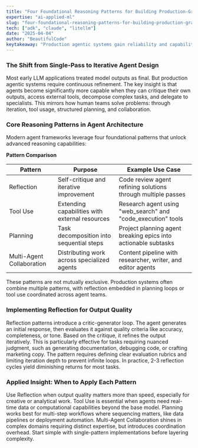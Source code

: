 ```yaml
---
title: "Four Foundational Reasoning Patterns for Building Production-Grade Agentic Systems"
expertise: "ai-applied-ml"
slug: "four-foundational-reasoning-patterns-for-building-production-grade-agentic-systems"
tech: ["adk", "claude", "litellm"]
date: "2025-04-04"
author: "BeautifulCode"
keytakeaway: "Production agentic systems gain reliability and capability by combining Reflection for quality, Tool Use for extending reach, Planning for task decomposition, and Multi-Agent Collaboration for specialized workflows."
---
```


### The Shift from Single-Pass to Iterative Agent Design

Most early LLM applications treated model outputs as final. But production agentic systems require continuous refinement. The key insight is that agents become significantly more capable when they can critique their own outputs, access external tools, decompose complex tasks, and delegate to specialists. This mirrors how human teams solve problems: through iteration, tool usage, structured planning, and collaboration.

### Core Reasoning Patterns in Agent Architecture

Modern agent frameworks leverage four foundational patterns that unlock advanced reasoning capabilities:

**Pattern Comparison**

| Pattern | Purpose | Example Use Case |
|---------|---------|------------------|
| Reflection | Self-critique and iterative improvement | Code review agent refining solutions through multiple passes |
| Tool Use | Extending capabilities with external resources | Research agent using "web_search" and "code_execution" tools |
| Planning | Task decomposition into sequential steps | Project planning agent breaking epics into actionable subtasks |
| Multi-Agent Collaboration | Distributing work across specialized agents | Content pipeline with researcher, writer, and editor agents |

These patterns are not mutually exclusive. Production systems often combine multiple patterns, with reflection embedded in planning loops or tool use coordinated across agent teams.

### Implementing Reflection for Output Quality

Reflection patterns introduce a critic-generator loop. The agent generates an initial response, then evaluates it against quality criteria like accuracy, completeness, or tone. Based on the critique, it refines the output iteratively. This is particularly effective for tasks requiring nuanced judgment, such as generating documentation, debugging code, or crafting marketing copy. The pattern requires defining clear evaluation rubrics and limiting iteration depth to prevent infinite loops. In practice, 2-3 reflection cycles yield diminishing returns for most tasks.

### Applied Insight: When to Apply Each Pattern

Use Reflection when output quality matters more than speed, especially for creative or analytical work. Tool Use is essential when agents need real-time data or computational capabilities beyond the base model. Planning works best for multi-step workflows where sequencing matters, like data pipelines or deployment automation. Multi-Agent Collaboration shines in complex domains requiring distinct expertise, but introduces coordination overhead. Start simple with single-pattern implementations before layering complexity.